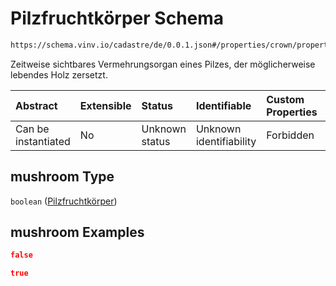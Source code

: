 # Pilzfruchtkörper Schema

```txt
https://schema.vinv.io/cadastre/de/0.0.1.json#/properties/crown/properties/mushroom
```

Zeitweise sichtbares Vermehrungsorgan eines Pilzes, der möglicherweise lebendes Holz zersetzt.

| Abstract            | Extensible | Status         | Identifiable            | Custom Properties | Additional Properties | Access Restrictions | Defined In                                                                                                                 |
| :------------------ | :--------- | :------------- | :---------------------- | :---------------- | :-------------------- | :------------------ | :------------------------------------------------------------------------------------------------------------------------- |
| Can be instantiated | No         | Unknown status | Unknown identifiability | Forbidden         | Allowed               | none                | [dereferenced.doc.json\*](../../../../../../vinv-schemas/vinv-tree/out/0.0.1/dereferenced.doc.json "open original schema") |

## mushroom Type

`boolean` ([Pilzfruchtkörper](dereferenced-properties-stammfuß-und-stamm--1-properties-pilzfruchtkörper.md))

## mushroom Examples

```json
false
```

```json
true
```
